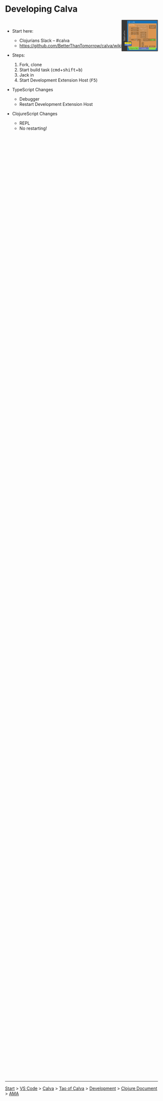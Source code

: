 <div style="height: 88vh;">

# Developing Calva

<div style="display: flex; flex-direction: row; justify-content: space-between; height: 84%; overflow-y: auto;">

  <div style="display: flex; flex-direction: column; flex: 3;">

* Start here:
  * Clojurians Slack – #calva
  * https://github.com/BetterThanTomorrow/calva/wiki
* Steps:
  1. Fork, clone
  1. Start build task (<kbd>cmd</kbd>+<kbd>shift</kbd>+<kbd>b</kbd>)
  1. Jack in
  1. Start Development Extension Host (<kbd>F5</kbd>)
* TypeScript Changes
  * Debugger
  * Restart Development Extension Host
* ClojureScript Changes
  * REPL
  * No restarting!

  </div>
  <div style="display: flex; flex: 4; flex-direction: column; position: sticky; top: 0;">
    <img src="calva-architectural-overview.png" />
  </div>

</div>

</div>

---

[Start](hello.md) > [VS Code](vscode.md) > [Calva](calva.md) > [Tao of Calva](tao-of-calva.md) > [Development](calva-dev.md) > [Clojure Document](clojure-document.md) > [AMA](ama.md)